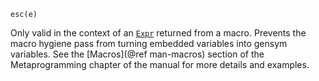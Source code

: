 ```
esc(e)
```

Only valid in the context of an [`Expr`](@ref) returned from a macro. Prevents the macro hygiene pass from turning embedded variables into gensym variables. See the [Macros](@ref man-macros) section of the Metaprogramming chapter of the manual for more details and examples.
